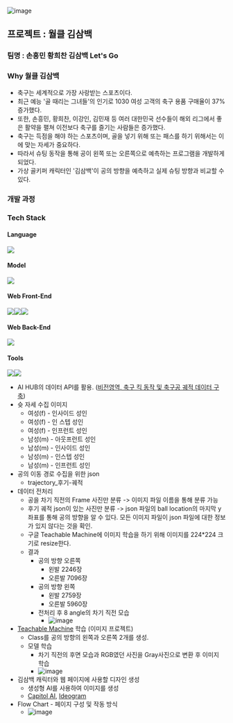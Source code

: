 ![image](https://github.com/KimDongHyun0907/Sesac_openAI/assets/88826811/b7509679-8489-486c-9354-3026c188cf68)

## 프로젝트 : 월클 김삼백
### 팀명 : 손흥민 황희찬 김삼백 Let's Go

### Why 월클 김삼백
- 축구는 세계적으로 가장 사랑받는 스포츠이다.
- 최근 예능 '골 때리는 그녀들'의 인기로 1030 여성 고객의 축구 용품 구매율이 37% 증가했다.
- 또한, 손흥민, 황희찬, 이강인, 김민재 등 여러 대한민국 선수들이 해외 리그에서 좋은 활약을 펼쳐 이전보다 축구를 즐기는 사람들은 증가했다.
- 축구는 득점을 해야 하는 스포츠이며, 골을 넣기 위해 또는 패스를 하기 위해서는 이에 맞는 자세가 중요하다.
- 따라서 슈팅 동작을 통해 공이 왼쪽 또는 오른쪽으로 예측하는 프로그램을 개발하게 되었다.
- 가상 골키퍼 캐릭터인 '김삼백'이 공의 방향을 예측하고 실제 슈팅 방향과 비교할 수 있다.

### 개발 과정
### Tech Stack
#### Language
<img src="https://img.shields.io/badge/Python-3776AB?style=for-the-badge&logo=Python&logoColor=white">

#### Model
<img src="https://img.shields.io/badge/keras-D00000?style=for-the-badge&logo=keras&logoColor=white">

#### Web Front-End
<img src="https://img.shields.io/badge/html5-E34F26?style=for-the-badge&logo=html5&logoColor=white"><img src="https://img.shields.io/badge/javascript-F7DF1E?style=for-the-badge&logo=javascript&logoColor=white"><img src="https://img.shields.io/badge/css3-1572B6?style=for-the-badge&logo=css3&logoColor=white">  

#### Web Back-End
<img src="https://img.shields.io/badge/Flask-000000?style=for-the-badge&logo=Flask&logoColor=white">

#### Tools
<img src="https://img.shields.io/badge/jupyter-F37626?style=for-the-badge&logo=jupyter&logoColor=white"><img src="https://img.shields.io/badge/visual studio code-007ACC?style=for-the-badge&logo=visualstudiocode&logoColor=white">

- AI HUB의 데이터 API를 활용. ([비전영역, 축구 킥 동작 및 축구공 궤적 데이터 구축](https://www.aihub.or.kr/aihubdata/data/view.do?currMenu=&topMenu=&aihubDataSe=data&dataSetSn=71406))
- 슛 자세 수집 이미지
  - 여성(f) - 인사이드 성인
  - 여성(f) - 인 스텝 성인
  - 여성(f) - 인프런트 성인
  - 남성(m) - 아웃프런트 성인
  - 남성(m) - 인사이드 성인
  - 남성(m) - 인스텝 성인
  - 남성(m) - 인프런트 성인
- 공의 이동 경로 수집을 위한 json
  - trajectory_후기-궤적
- 데이터 전처리
  - 공을 차기 직전의 Frame 사진만 분류 -> 이미지 파일 이름을 통해 분류 가능
  - 후기 궤적 json이 있는 사진만 분류 -> json 파일의 ball location의 마지막 y좌표를 통해 공의 방향을 알 수 있다. 모든 이미지 파일이 json 파일에 대한 정보가 있지 않다는 것을 확인.
  - 구글 Teachable Machine에 이미지 학습을 하기 위해 이미지를 224*224 크기로 resize한다.
  - 결과
    - 공의 방향 오른쪽
      - 왼발 2246장
      - 오른발 7096장
    - 공의 방향 왼쪽
      - 왼발 2759장
      - 오른발 5960장
    - 전처리 후 8 angle의 차기 직전 모습
      - ![image](https://github.com/KimDongHyun0907/Sesac_openAI/assets/88826811/730d2126-aff6-4f15-bd0c-bca37594054f)
- [Teachable Machine](https://teachablemachine.withgoogle.com/) 학습 (이미지 프로젝트)
  - Class를 공의 방향의 왼쪽과 오른쪽 2개를 생성.
  - 모델 학습
    - 차기 직전의 후면 모습과 RGB였던 사진을 Gray사진으로 변환 후 이미지 학습
    - ![image](https://github.com/KimDongHyun0907/Sesac_openAI/assets/88826811/f5969b93-1852-4919-ac4e-9646af25f9ba)
- 김삼백 캐릭터와 웹 페이지에 사용할 디자인 생성
  - 생성형 AI를 사용하여 이미지를 생성
  - [Capitol AI](https://www.capitol.ai/), [Ideogram](https://ideogram.ai/t/explore)
- Flow Chart - 페이지 구성 및 작동 방식
  - ![image](https://github.com/KimDongHyun0907/Sesac_openAI/assets/88826811/8f6cf490-0971-4b22-a7fd-5bf04388e81d)


